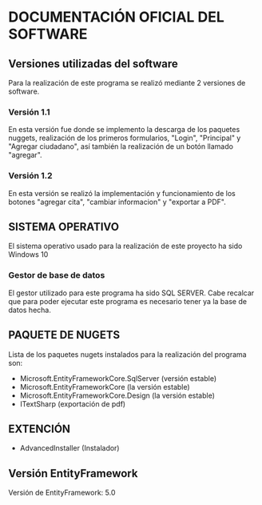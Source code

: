 # DOCUMENTACIÓN OFICIAL DEL SOFTWARE
## Versiones utilizadas del software
Para la realización de este programa se realizó mediante 2 versiones de software.
### Versión 1.1
En esta versión fue donde se implemento la descarga de los paquetes nuggets, realización de los primeros formularios, "Login", "Principal" y "Agregar ciudadano", así también la realización de un botón llamado "agregar".
### Versión 1.2
En esta versión se realizó la implementación y funcionamiento de los botones "agregar cita", "cambiar informacion" y "exportar a PDF".
## SISTEMA OPERATIVO
El sistema operativo usado para la realización de este proyecto ha sido Windows 10
### Gestor de base de datos
El gestor utilizado para este programa ha sido SQL SERVER.
Cabe recalcar que para poder ejecutar este programa es necesario tener ya la base de datos hecha.
## PAQUETE DE NUGETS
Lista de los paquetes nugets instalados para la realización del programa son:
- Microsoft.EntityFrameworkCore.SqlServer (versión estable)
- Microsoft.EntityFrameworkCore (la versión estable)
- Microsoft.EntityFrameworkCore.Design (la versión estable)
- ITextSharp (exportación de pdf)
## EXTENCIÓN
- AdvancedInstaller (Instalador)

## Versión EntityFramework
Versión de EntityFramework: 5.0
